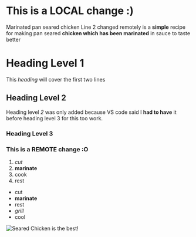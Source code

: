 # This is a LOCAL change :)
Marinated pan seared chicken
Line 2 changed remotely
is a **simple** recipe for making pan seared **chicken which has been marinated** in sauce to taste better
# Heading Level 1
This *heading* will cover the first two lines
## Heading Level 2
Heading level *2* was only added because VS code said I **had to have** it before heading level 3 for this too work. 
### Heading Level 3


### This is a REMOTE change :O

1. *cut*
2. **marinate**
3. cook
4. rest

- cut
- **marinate**
- rest
- *grill*
- cool

![Seared Chicken is the best!](/DataSciUBC2/Recipe/Seared-Chicken.jpg)


